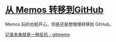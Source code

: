 # [从 Memos 转移到GitHub](https://github.com/VandeeFeng/gitmemo/issues/11)

Memos 玩的也挺开心，但是还是想慢慢转移到 GitHub。

[记录本身就是一种反抗 - gitmemo](https://www.vandee.art/2024-11-21-recording-is-resistance.html)
